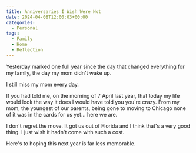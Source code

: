 ```yaml
---
title: Anniversaries I Wish Were Not
date: 2024-04-08T12:00:03+00:00
categories:
  - Personal
tags:
  - Family
  - Home
  - Reflection
---
```


Yesterday marked one full year since the day that changed everything for my family, the day my mom didn't wake up.

I still miss my mom every day.

If you had told me, on the morning of 7 April last year, that today my life would look the way it does I would have told you you're crazy. From my mom, the youngest of our parents, being gone to moving to Chicago none of it was in the cards for us yet... here we are.

I don't regret the move. It got us out of Florida and I think that's a very good thing. I just wish it hadn't come with such a cost.

Here's to hoping this next year is far less memorable.